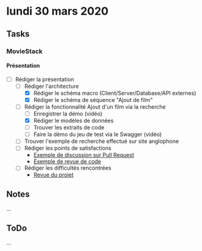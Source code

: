 # lundi 30 mars 2020

## Tasks

### MovieStack

#### Présentation

- [ ] Rédiger la présentation
  - [ ] Rédiger l'architecture
    - [x] Rédiger le schéma macro (Client/Server/Database/API externes)
    - [x] Rédiger le schéma de séquence "Ajout de film"
  - [ ] Rédiger la fonctionnalité Ajout d'un film via la recherche
    - [ ] Enregistrer la démo (vidéo)
    - [x] Rédiger le modèles de données
    - [ ] Trouver les extraits de code
    - [ ] Faire la démo du jeu de test via le Swagger (vidéo)
  - [ ] Trouver l'exemple de recherche effectué sur site anglophone
  - [ ] Rédiger les points de satisfactions
    - [Exemple de discussion sur Pull Request](https://github.com/SylvainSimplonGit/red-thread/pull/85)
    - [Exemple de revue de code](https://github.com/SylvainSimplonGit/red-thread/pull/101/files/cf0c4b825d4e51373cf838f04976981260ea9dea)
  - [ ] Rédiger les difficultés rencontrées
    - [Revue du projet](https://github.com/SylvainSimplonGit/red-thread/projects/1)

## Notes

...

## ToDo

...

